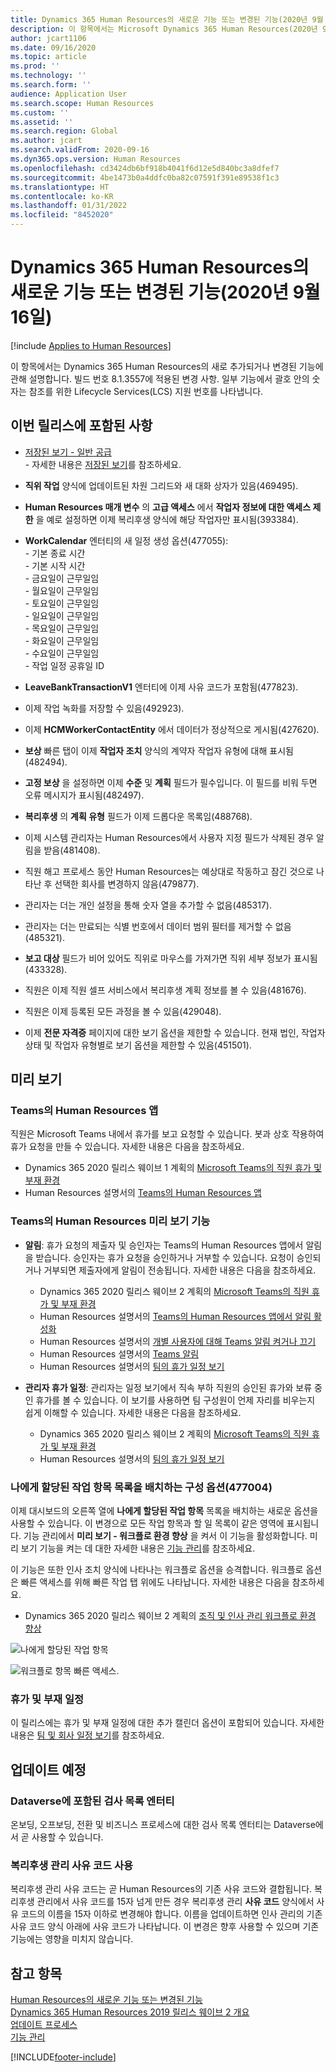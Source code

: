 ```yaml
---
title: Dynamics 365 Human Resources의 새로운 기능 또는 변경된 기능(2020년 9월 16일)
description: 이 항목에서는 Microsoft Dynamics 365 Human Resources(2020년 9월 16일)의 새로 추가되거나 변경된 기능에 관해 설명합니다.
author: jcart1106
ms.date: 09/16/2020
ms.topic: article
ms.prod: ''
ms.technology: ''
ms.search.form: ''
audience: Application User
ms.search.scope: Human Resources
ms.custom: ''
ms.assetid: ''
ms.search.region: Global
ms.author: jcart
ms.search.validFrom: 2020-09-16
ms.dyn365.ops.version: Human Resources
ms.openlocfilehash: cd3424db6bf918b4041f6d12e5d840bc3a8dfef7
ms.sourcegitcommit: 4be1473b0a4ddfc0ba82c07591f391e89538f1c3
ms.translationtype: HT
ms.contentlocale: ko-KR
ms.lasthandoff: 01/31/2022
ms.locfileid: "8452020"
---
```

# <a name="whats-new-or-changed-in-dynamics-365-human-resources-september-16-2020"></a>Dynamics 365 Human Resources의 새로운 기능 또는 변경된 기능(2020년 9월 16일)

[!include [Applies to Human Resources](../includes/applies-to-hr.md)]



이 항목에서는 Dynamics 365 Human Resources의 새로 추가되거나 변경된 기능에 관해 설명합니다. 빌드 번호 8.1.3557에 적용된 변경 사항. 일부 기능에서 괄호 안의 숫자는 참조를 위한 Lifecycle Services(LCS) 지원 번호를 나타냅니다.

## <a name="included-in-this-release"></a>이번 릴리스에 포함된 사항

-  [저장된 보기 - 일반 공급](/dynamics365-release-plan/2020wave2/finance-operations/finance-operations-crossapp-capabilities/saved-views--general-availability)<br>- 자세한 내용은 [저장된 보기](../fin-ops-core/fin-ops/get-started/saved-views.md)를 참조하세요. 

- **직위 작업** 양식에 업데이트된 차원 그리드와 새 대화 상자가 있음(469495).

- **Human Resources 매개 변수** 의 **고급 액세스** 에서 **작업자 정보에 대한 액세스 제한** 을 예로 설정하면 이제 복리후생 양식에 해당 작업자만 표시됨(393384).

- **WorkCalendar** 엔터티의 새 일정 생성 옵션(477055):<br>- 기본 종료 시간<br>- 기본 시작 시간<br>- 금요일이 근무일임<br>- 월요일이 근무일임<br>- 토요일이 근무일임<br>- 일요일이 근무일임<br>- 목요일이 근무일임<br>- 화요일이 근무일임<br>- 수요일이 근무일임<br>- 작업 일정 공휴일 ID

- **LeaveBankTransactionV1** 엔터티에 이제 사유 코드가 포함됨(477823).

- 이제 작업 녹화를 저장할 수 있음(492923).

- 이제 **HCMWorkerContactEntity** 에서 데이터가 정상적으로 게시됨(427620).

- **보상** 빠른 탭이 이제 **작업자 조치** 양식의 계약자 작업자 유형에 대해 표시됨(482494).

- **고정 보상** 을 설정하면 이제 **수준** 및 **계획** 필드가 필수입니다. 이 필드를 비워 두면 오류 메시지가 표시됨(482497).

- **복리후생** 의 **계획 유형** 필드가 이제 드롭다운 목록임(488768).

- 이제 시스템 관리자는 Human Resources에서 사용자 지정 필드가 삭제된 경우 알림을 받음(481408).

- 직원 해고 프로세스 동안 Human Resources는 예상대로 작동하고 잠긴 것으로 나타난 후 선택한 회사를 변경하지 않음(479877). 

- 관리자는 더는 개인 설정을 통해 숫자 열을 추가할 수 없음(485317).

- 관리자는 더는 만료되는 식별 번호에서 데이터 범위 필터를 제거할 수 없음(485321).

- **보고 대상** 필드가 비어 있어도 직위로 마우스를 가져가면 직위 세부 정보가 표시됨(433328).

- 직원은 이제 직원 셀프 서비스에서 복리후생 계획 정보를 볼 수 있음(481676).

- 직원은 이제 등록된 모든 과정을 볼 수 있음(429048).

- 이제 **전문 자격증** 페이지에 대한 보기 옵션을 제한할 수 있습니다. 현재 법인, 작업자 상태 및 작업자 유형별로 보기 옵션을 제한할 수 있음(451501). 


## <a name="in-preview"></a>미리 보기

### <a name="human-resources-app-in-teams"></a>Teams의 Human Resources 앱

직원은 Microsoft Teams 내에서 휴가를 보고 요청할 수 있습니다. 봇과 상호 작용하여 휴가 요청을 만들 수 있습니다. 자세한 내용은 다음을 참조하세요.

- Dynamics 365 2020 릴리스 웨이브 1 계획의 [Microsoft Teams의 직원 휴가 및 부재 환경](/dynamics365-release-plan/2020wave1/dynamics365-human-resources/employee-leave-absence-experience-teams)
- Human Resources 설명서의 [Teams의 Human Resources 앱](./hr-admin-teams-leave-app.md)

### <a name="human-resources-app-in-teams-preview-features"></a>Teams의 Human Resources 미리 보기 기능
 
-  **알림**: 휴가 요청의 제출자 및 승인자는 Teams의 Human Resources 앱에서 알림을 받습니다. 승인자는 휴가 요청을 승인하거나 거부할 수 있습니다. 요청이 승인되거나 거부되면 제출자에게 알림이 전송됩니다. 자세한 내용은 다음을 참조하세요.
   - Dynamics 365 2020 릴리스 웨이브 2 계획의 [Microsoft Teams의 직원 휴가 및 부재 환경](/dynamics365-release-plan/2020wave2/human-resources/dynamics365-human-resources/employee-leave-absence-experience-teams)
   - Human Resources 설명서의 [Teams의 Human Resources 앱에서 알림 활성화](./hr-admin-teams-leave-app.md#enable-notifications-for-the-human-resources-app-in-teams)
   - Human Resources 설명서의 [개별 사용자에 대해 Teams 알림 켜거나 끄기](./hr-admin-teams-leave-app.md#turn-teams-notifications-on-or-off-for-individual-users)
   - Human Resources 설명서의 [Teams 알림](./hr-teams-leave-app.md#respond-to-teams-notifications)
   - Human Resources 설명서의 [팀의 휴가 일정 보기](./hr-teams-leave-app.md#view-your-teams-leave-calendar)
 
- **관리자 휴가 일정**: 관리자는 일정 보기에서 직속 부하 직원의 승인된 휴가와 보류 중인 휴가를 볼 수 있습니다. 이 보기를 사용하면 팀 구성원이 언제 자리를 비우는지 쉽게 이해할 수 있습니다. 자세한 내용은 다음을 참조하세요.
   - Dynamics 365 2020 릴리스 웨이브 2 계획의 [Microsoft Teams의 직원 휴가 및 부재 환경](/dynamics365-release-plan/2020wave2/human-resources/dynamics365-human-resources/employee-leave-absence-experience-teams)
   - Human Resources 설명서의 [팀의 휴가 일정 보기](./hr-teams-leave-app.md#view-your-teams-leave-calendar)

### <a name="configuration-option-to-position-work-items-assigned-to-me-list-477004"></a>나에게 할당된 작업 항목 목록을 배치하는 구성 옵션(477004)

이제 대시보드의 오른쪽 열에 **나에게 할당된 작업 항목** 목록을 배치하는 새로운 옵션을 사용할 수 있습니다. 이 변경으로 모든 작업 항목과 할 일 목록이 같은 영역에 표시됩니다. 기능 관리에서 **미리 보기 - 워크플로 환경 향상** 을 켜서 이 기능을 활성화합니다. 미리 보기 기능을 켜는 데 대한 자세한 내용은 [기능 관리](hr-admin-manage-features.md)를 참조하세요.

이 기능은 또한 인사 조치 양식에 나타나는 워크플로 옵션을 승격합니다. 워크플로 옵션은 빠른 액세스를 위해 빠른 작업 탭 위에도 나타납니다. 자세한 내용은 다음을 참조하세요. 

- Dynamics 365 2020 릴리스 웨이브 2 계획의 [조직 및 인사 관리 워크플로 환경 향상](/dynamics365-release-plan/2020wave2/human-resources/dynamics365-human-resources/organization-personnel-management-workflow-experience-enhancements)

![나에게 할당된 작업 항목](./media/hr-workflow-work-items-assigned-to-me.png)

![워크플로 항목 빠른 액세스.](./media/hr-workflow-quick-access.png)

### <a name="leave-and-absence-calendar"></a>휴가 및 부재 일정

이 릴리스에는 휴가 및 부재 일정에 대한 추가 캘린더 옵션이 포함되어 있습니다. 자세한 내용은 [팀 및 회사 일정 보기](./hr-employee-self-service-calendar.md)를 참조하세요.

## <a name="coming-soon"></a>업데이트 예정

### <a name="checklist-entities-included-in-dataverse"></a>Dataverse에 포함된 검사 목록 엔터티

온보딩, 오프보딩, 전환 및 비즈니스 프로세스에 대한 검사 목록 엔터티는 Dataverse에서 곧 사용할 수 있습니다.

### <a name="benefits-management-reason-codes"></a>복리후생 관리 사유 코드 사용

복리후생 관리 사유 코드는 곧 Human Resources의 기존 사유 코드와 결합됩니다. 복리후생 관리에서 사유 코드를 15자 넘게 만든 경우 복리후생 관리 **사유 코드** 양식에서 사유 코드의 이름을 15자 이하로 변경해야 합니다. 이름을 업데이트하면 인사 관리의 기존 사유 코드 양식 아래에 사유 코드가 나타납니다. 이 변경은 향후 사용할 수 있으며 기존 기능에는 영향을 미치지 않습니다.

## <a name="see-also"></a>참고 항목

[Human Resources의 새로운 기능 또는 변경된 기능](hr-admin-whats-new.md)</br>
[Dynamics 365 Human Resources 2019 릴리스 웨이브 2 개요](/dynamics365-release-plan/2019wave2/dynamics365-human-resources/)</br>
[업데이트 프로세스](hr-admin-setup-update-process.md)</br>
[기능 관리](hr-admin-manage-features.md)


[!INCLUDE[footer-include](../includes/footer-banner.md)]
